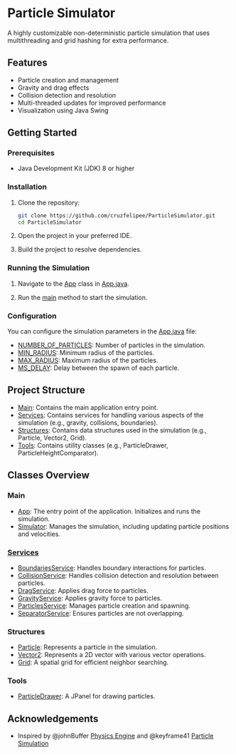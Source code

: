 # Particle Simulator

A highly customizable non-deterministic particle simulation that uses multithreading and grid hashing for extra performance.

## Features

- Particle creation and management
- Gravity and drag effects
- Collision detection and resolution
- Multi-threaded updates for improved performance
- Visualization using Java Swing

## Getting Started

### Prerequisites

- Java Development Kit (JDK) 8 or higher

### Installation

1. Clone the repository:
    ```sh
    git clone https://github.com/cruzfelipee/ParticleSimulator.git
    cd ParticleSimulator
    ```

2. Open the project in your preferred IDE.

3. Build the project to resolve dependencies.

### Running the Simulation

1. Navigate to the [App](https://github.com/cruzfelipee/ParticleSimulator/blob/2090e42e535d4e97102b00dd706fc344feb8a95b/Main/App.java#L6) class in [App.java](https://github.com/cruzfelipee/ParticleSimulator/blob/main/Main/App.java).

2. Run the [main](https://github.com/cruzfelipee/ParticleSimulator/blob/2090e42e535d4e97102b00dd706fc344feb8a95b/Main/App.java#L12) method to start the simulation.

### Configuration

You can configure the simulation parameters in the [App.java](https://github.com/cruzfelipee/ParticleSimulator/blob/main/Main/App.java) file:

- [NUMBER_OF_PARTICLES](https://github.com/cruzfelipee/ParticleSimulator/blob/2090e42e535d4e97102b00dd706fc344feb8a95b/Main/App.java#L7): Number of particles in the simulation.
- [MIN_RADIUS](https://github.com/cruzfelipee/ParticleSimulator/blob/2090e42e535d4e97102b00dd706fc344feb8a95b/Main/App.java#L8): Minimum radius of the particles.
- [MAX_RADIUS](https://github.com/cruzfelipee/ParticleSimulator/blob/2090e42e535d4e97102b00dd706fc344feb8a95b/Main/App.java#L9): Maximum radius of the particles.
- [MS_DELAY](https://github.com/cruzfelipee/ParticleSimulator/blob/2090e42e535d4e97102b00dd706fc344feb8a95b/Main/App.java#L10): Delay between the spawn of each particle.

## Project Structure

- [Main](https://github.com/cruzfelipee/ParticleSimulator/blob/main/Main): Contains the main application entry point.
- [Services](https://github.com/cruzfelipee/ParticleSimulator/blob/main/Services): Contains services for handling various aspects of the simulation (e.g., gravity, collisions, boundaries).
- [Structures](https://github.com/cruzfelipee/ParticleSimulator/blob/main/Structures): Contains data structures used in the simulation (e.g., Particle, Vector2, Grid).
- [Tools](https://github.com/cruzfelipee/ParticleSimulator/blob/main/Tools): Contains utility classes (e.g., ParticleDrawer, ParticleHeightComparator).

## Classes Overview

### Main

- [App](https://github.com/cruzfelipee/ParticleSimulator/blob/main/Main/App.java): The entry point of the application. Initializes and runs the simulation.
- [Simulator](https://github.com/cruzfelipee/ParticleSimulator/blob/main/Main/Simulator.java): Manages the simulation, including updating particle positions and velocities.

### [Services](https://github.com/cruzfelipee/ParticleSimulator/tree/main/Services)

- [BoundariesService](https://github.com/cruzfelipee/ParticleSimulator/blob/main/Services/BoundariesService.java): Handles boundary interactions for particles.
- [CollisionService](https://github.com/cruzfelipee/ParticleSimulator/blob/main/Services/CollisionService.java): Handles collision detection and resolution between particles.
- [DragService](https://github.com/cruzfelipee/ParticleSimulator/blob/main/Services/DragService.java): Applies drag force to particles.
- [GravityService](https://github.com/cruzfelipee/ParticleSimulator/blob/main/Services/GravityService.java): Applies gravity force to particles.
- [ParticlesService](https://github.com/cruzfelipee/ParticleSimulator/blob/main/Services/ParticlesService.java): Manages particle creation and spawning.
- [SeparatorService](https://github.com/cruzfelipee/ParticleSimulator/blob/main/Services/SeparatorService.java): Ensures particles are not overlapping.

### Structures

- [Particle](https://github.com/cruzfelipee/ParticleSimulator/blob/main/Structures/Particle.java): Represents a particle in the simulation.
- [Vector2](https://github.com/cruzfelipee/ParticleSimulator/blob/main/Structures/Vector2.java): Represents a 2D vector with various vector operations.
- [Grid](https://github.com/cruzfelipee/ParticleSimulator/blob/main/Structures/Grid.java): A spatial grid for efficient neighbor searching.

### Tools

- [ParticleDrawer](https://github.com/cruzfelipee/ParticleSimulator/blob/main/Tools/ParticleDrawer.java): A JPanel for drawing particles.

## Acknowledgements

- Inspired by @johnBuffer [Physics Engine](https://github.com/johnBuffer/VerletSFML) and @keyframe41 [Particle Simulation](https://github.com/keyframe41/ParticleSimulation)
